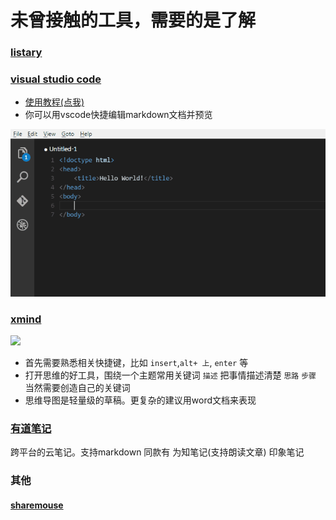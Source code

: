
# 未曾接触的工具，需要的是了解
### [listary](https://www.listary.com/)
### [visual studio code](https://code.visualstudio.com/download)
- [使用教程(点我)](https://www.bilibili.com/video/av37265760)
- 你可以用vscode快捷编辑markdown文档并预览

![](图片/yWIwr.gif)
### [xmind](https://www.xmind.cn/xmind8-pro/)
![](https://s3.cn-north-1.amazonaws.com.cn/assets.xmind.cn/www/assets/images/xmind8-pro/slide-based-presentation-f5b910a5b5.png)
- 首先需要熟悉相关快捷键，比如 `insert`,`alt+ 上`, `enter` 等
- 打开思维的好工具，围绕一个主题常用关键词 `描述` 把事情描述清楚 `思路`  `步骤` 当然需要创造自己的关键词
- 思维导图是轻量级的草稿。更复杂的建议用word文档来表现
### [有道笔记](https://note.youdao.com/)
  跨平台的云笔记。支持markdown  同款有 为知笔记(支持朗读文章) 印象笔记

### 其他
#### [sharemouse](http://www.keyboard-and-mouse-sharing.com/download.php)

